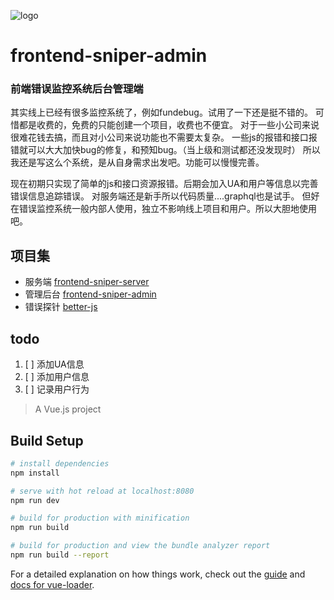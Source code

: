 ![logo](https://github.com/callmesoul/frontend-sniper-admin/blob/master/static/frontend-sniper.png)

# frontend-sniper-admin
### 前端错误监控系统后台管理端
其实线上已经有很多监控系统了，例如fundebug。试用了一下还是挺不错的。 可惜都是收费的，免费的只能创建一个项目，收费也不便宜。 对于一些小公司来说很难花钱去搞，而且对小公司来说功能也不需要太复杂。 一些js的报错和接口报错就可以大大加快bug的修复，和预知bug。（当上级和测试都还没发现时） 所以我还是写这么个系统，是从自身需求出发吧。功能可以慢慢完善。

现在初期只实现了简单的js和接口资源报错。后期会加入UA和用户等信息以完善错误信息追踪错误。 对服务端还是新手所以代码质量....graphql也是试手。 但好在错误监控系统一般内部人使用，独立不影响线上项目和用户。所以大胆地使用吧。


## 项目集

- 服务端 [frontend-sniper-server](https://github.com/callmesoul/frontend-sniper-server)
- 管理后台 [frontend-sniper-admin](https://github.com/callmesoul/frontend-sniper-admin)
- 错误探针 [better-js](https://github.com/callmesoul/better-js)


## todo

1. [ ] 添加UA信息
2. [ ] 添加用户信息
3. [ ] 记录用户行为


> A Vue.js project

## Build Setup

``` bash
# install dependencies
npm install

# serve with hot reload at localhost:8080
npm run dev

# build for production with minification
npm run build

# build for production and view the bundle analyzer report
npm run build --report
```

For a detailed explanation on how things work, check out the [guide](http://vuejs-templates.github.io/webpack/) and [docs for vue-loader](http://vuejs.github.io/vue-loader).
